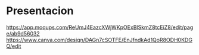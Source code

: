 # Presentacion
https://app.moqups.com/ReUmJ4EazcXWjWKpOExBlSkmZ8tcEiZ8/edit/page/ab9d56032
https://www.canva.com/design/DAGn7cSOTFE/EnJfndkAd1QoR8ODH0KDGQ/edit
